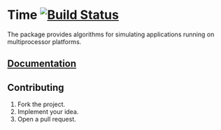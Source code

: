 # Time [![Build Status][travis-img]][travis-url]

The package provides algorithms for simulating applications running on
multiprocessor platforms.

## [Documentation][doc]

## Contributing

1. Fork the project.
2. Implement your idea.
3. Open a pull request.

[travis-img]: https://travis-ci.org/simulated-reality/time.svg
[travis-url]: https://travis-ci.org/simulated-reality/time
[doc]: http://godoc.org/github.com/simulated-reality/time
